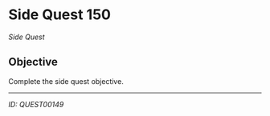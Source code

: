 # Side Quest 150

*Side Quest*

## Objective
Complete the side quest objective.

---
*ID: QUEST00149*